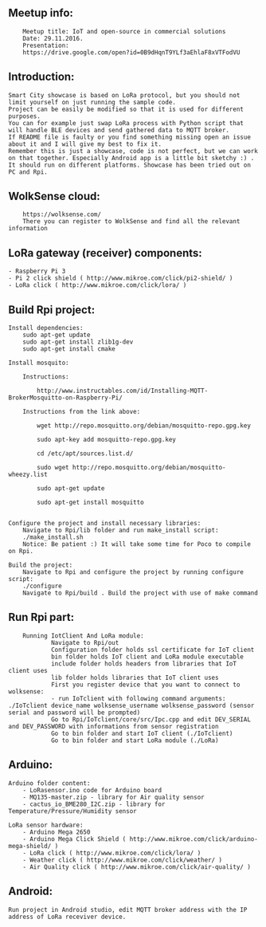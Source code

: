 ## Meetup info:
        Meetup title: IoT and open-source in commercial solutions 
        Date: 29.11.2016.
        Presentation:
        https://drive.google.com/open?id=0B9dHqnT9YLf3aEhlaF8xVTFodVU
	
## Introduction:
	Smart City showcase is based on LoRa protocol, but you should not limit yourself on just running the sample code.
	Project can be easily be modified so that it is used for different purposes. 
	You can for example just swap LoRa process with Python script that will handle BLE devices and send gathered data to MQTT broker. 
	If README file is faulty or you find something missing open an issue about it and I will give my best to fix it.
	Remember this is just a showcase, code is not perfect, but we can work on that together. Especially Android app is a little bit sketchy :) .
	It should run on different platforms. Showcase has been tried out on PC and Rpi.

## WolkSense cloud:
        https://wolksense.com/
        There you can register to WolkSense and find all the relevant information
	
## LoRa gateway (receiver) components:
	- Raspberry Pi 3
	- Pi 2 click shield ( http://www.mikroe.com/click/pi2-shield/ )
	- LoRa click ( http://www.mikroe.com/click/lora/ )
	

## Build Rpi project:

	Install dependencies:
		sudo apt-get update
		sudo apt-get install zlib1g-dev
		sudo apt-get install cmake

	Install mosquito:

		Instructions:

			http://www.instructables.com/id/Installing-MQTT-BrokerMosquitto-on-Raspberry-Pi/

		Instructions from the link above:

			wget http://repo.mosquitto.org/debian/mosquitto-repo.gpg.key

			sudo apt-key add mosquitto-repo.gpg.key

			cd /etc/apt/sources.list.d/

			sudo wget http://repo.mosquitto.org/debian/mosquitto-wheezy.list

			sudo apt-get update

			sudo apt-get install mosquitto


	Configure the project and install necessary libraries:
		Navigate to Rpi/lib folder and run make_install script:
		./make_install.sh 
		Notice: Be patient :) It will take some time for Poco to compile on Rpi.

	Build the project:
		Navigate to Rpi and configure the project by running configure script:
		./configure
		Navigate to Rpi/build . Build the project with use of make command

## Run Rpi part:

        Running IotClient And LoRa module:
                Navigate to Rpi/out
                Configuration folder holds ssl certificate for IoT client
                bin folder holds IoT client and LoRa module executable
                include folder holds headers from libraries that IoT client uses
                lib folder holds libraries that IoT client uses
                First you register device that you want to connect to wolksense:
                - run IoTclient with following command arguments: ./IoTclient device_name wolksense_username wolksense_password (sensor serial and password will be prompted)
                Go to Rpi/IoTclient/core/src/Ipc.cpp and edit DEV_SERIAL and DEV_PASSWORD with informations from sensor registration
                Go to bin folder and start IoT client (./IoTclient)
                Go to bin folder and start LoRa module (./LoRa)
		
## Arduino:
	
	Arduino folder content:
		- LoRasensor.ino code for Arduino board
		- MQ135-master.zip - library for Air quality sensor
		- cactus_io_BME280_I2C.zip - library for Temperature/Pressure/Humidity sensor
	
	LoRa sensor hardware:
		- Arduino Mega 2650
		- Arduino Mega Click Shield ( http://www.mikroe.com/click/arduino-mega-shield/ )
		- LoRa click ( http://www.mikroe.com/click/lora/ )
		- Weather click ( http://www.mikroe.com/click/weather/ )
		- Air Quality click ( http://www.mikroe.com/click/air-quality/ )
		
## Android:
	
	Run project in Android studio, edit MQTT broker address with the IP address of LoRa receviver device.
		





	

		



